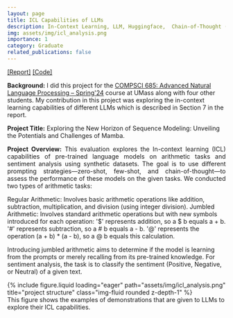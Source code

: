 ```yaml
---
layout: page
title: ICL Capabilities of LLMs
description: In-Context Learning, LLM, Huggingface,  Chain-of-Thought (CoT).
img: assets/img/icl_analysis.png
importance: 1
category: Graduate
related_publications: false
---
```

<a href="https://amit010.github.io/assets/pdf/icl_analysis_report.pdf">[Report]</a> <a href='https://github.com/amit-sarker/ICL-Analysis-NLP-685'>[Code]</a>

<strong>Background:</strong> I did this project for the <a href="https://people.cs.umass.edu/~miyyer/cs685/">COMPSCI 685: Advanced Natural Language Processing – Spring'24</a> course at UMass along with four other students. My contribution in this project was exploring the in-context learning capabilities of different LLMs which is described in Section 7 in the report.

<strong>Project Title:</strong> Exploring the New Horizon of Sequence Modeling: Unveiling the Potentials and Challenges of Mamba.

<p style="text-align:justify">
<strong>Project Overview:</strong> This evaluation explores the In-context learning (ICL) capabilities of pre-trained language models on arithmetic tasks and sentiment analysis using synthetic datasets. The goal is to use different prompting strategies—zero-shot, few-shot, and chain-of-thought—to assess the performance of these models on the given tasks. We conducted two types of arithmetic tasks:

Regular Arithmetic: Involves basic arithmetic operations like addition, subtraction, multiplication, and division (using integer division).
Jumbled Arithmetic: Involves standard arithmetic operations but with new symbols introduced for each operation:
'$' represents addition, so a $ b equals a + b.
'#' represents subtraction, so a # b equals a - b.
'@' represents the operation (a + b) * (a - b), so a @ b equals this calculation.

Introducing jumbled arithmetic aims to determine if the model is learning from the prompts or merely recalling from its pre-trained knowledge.
For sentiment analysis, the task is to classify the sentiment (Positive, Negative, or Neutral) of a given text.

<div class="row">
    <div class="col-sm mt-3 mt-md-0">
        {% include figure.liquid loading="eager" path="assets/img/icl_analysis.png" title="project structure" class="img-fluid rounded z-depth-1" %}
    </div>
</div>
<div class="caption">
    This figure shows the examples of demonstrations that are given to LLMs to explore their ICL capabilities.
</div>